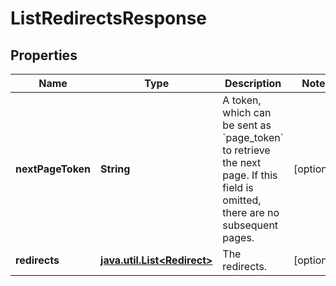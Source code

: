 

# ListRedirectsResponse


## Properties

Name | Type | Description | Notes
------------ | ------------- | ------------- | -------------
**nextPageToken** | **String** | A token, which can be sent as &#x60;page_token&#x60; to retrieve the next page.  If this field is omitted, there are no subsequent pages. |  [optional]
**redirects** | [**java.util.List&lt;Redirect&gt;**](Redirect.md) | The redirects. |  [optional]



